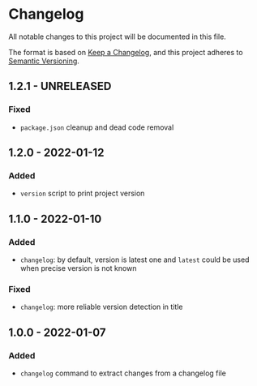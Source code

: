 # Changelog

All notable changes to this project will be documented in this file.

The format is based on [Keep a Changelog](https://keepachangelog.com/en/1.0.0/),
and this project adheres to [Semantic Versioning](https://semver.org/spec/v2.0.0.html).

## 1.2.1 - UNRELEASED

### Fixed

- `package.json` cleanup and dead code removal

## 1.2.0 - 2022-01-12

### Added

- `version` script to print project version

## 1.1.0 - 2022-01-10

### Added

- `changelog`: by default, version is latest one and `latest` could be used when precise version is not known

### Fixed

- `changelog`: more reliable version detection in title

## 1.0.0 - 2022-01-07

### Added

- `changelog` command to extract changes from a changelog file
